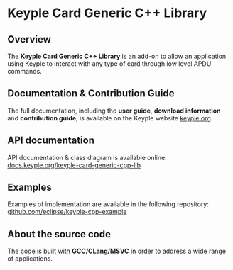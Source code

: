 # Keyple Card Generic C++ Library

## Overview

The **Keyple Card Generic C++ Library** is an add-on to allow an application using Keyple to interact with any type of card through low level APDU commands.

## Documentation & Contribution Guide

The full documentation, including the **user guide**, **download information** and **contribution guide**, is available on the Keyple website [keyple.org](https://keyple.org).

## API documentation

API documentation & class diagram is available online: [docs.keyple.org/keyple-card-generic-cpp-lib](https://docs.keyple.org/keyple-card-generic-cpp-lib)

## Examples

Examples of implementation are available in the following repository: [github.com/eclipse/keyple-cpp-example](https://github.com/eclipse/keyple-cpp-example)

## About the source code

The code is built with **GCC/CLang/MSVC** in order to address a wide range of applications.
